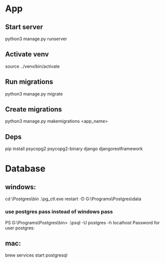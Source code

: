 # App
## Start server

python3 manage.py runserver

## Activate venv

source ../venv/bin/activate

## Run migrations

python3 manage.py migrate

## Create migrations

python3 manage.py makemigrations <app_name>

## Deps

pip install psycopg2 psycopg2-binary django djangorestframework

# Database

## windows:
 cd \Postgres\bin
 .\pg_ctl.exe restart -D G:\Programs\Postgres\data

### use postgres pass instead of windows pass
PS G:\Programs\Postgres\bin> .\psql -U postgres -h localhost
Password for user postgres:

 ## mac:
brew services start postgresql
